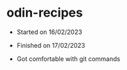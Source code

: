 # odin-recipes
- Started on 16/02/2023
- Finished on 17/02/2023


- Got comfortable with git commands
